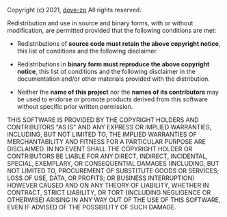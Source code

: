 Copyright (c) 2021, [dove-zp](https://github.com/dove-zp)
All rights reserved.

Redistribution and use in source and binary forms, with or without
modification, are permitted provided that the following conditions are met:

* Redistributions of **source code must retain the above copyright notice**, this
  list of conditions and the following disclaimer.

* Redistributions in **binary form must reproduce the above copyright notice**,
  this list of conditions and the following disclaimer in the documentation
  and/or other materials provided with the distribution.

* Neither the **name of this project** nor the **names of its
  contributors** may be used to endorse or promote products derived from
  this software without specific prior written permission.

THIS SOFTWARE IS PROVIDED BY THE COPYRIGHT HOLDERS AND CONTRIBUTORS "AS IS"
AND ANY EXPRESS OR IMPLIED WARRANTIES, INCLUDING, BUT NOT LIMITED TO, THE
IMPLIED WARRANTIES OF MERCHANTABILITY AND FITNESS FOR A PARTICULAR PURPOSE ARE
DISCLAIMED. IN NO EVENT SHALL THE COPYRIGHT HOLDER OR CONTRIBUTORS BE LIABLE
FOR ANY DIRECT, INDIRECT, INCIDENTAL, SPECIAL, EXEMPLARY, OR CONSEQUENTIAL
DAMAGES (INCLUDING, BUT NOT LIMITED TO, PROCUREMENT OF SUBSTITUTE GOODS OR
SERVICES; LOSS OF USE, DATA, OR PROFITS; OR BUSINESS INTERRUPTION) HOWEVER
CAUSED AND ON ANY THEORY OF LIABILITY, WHETHER IN CONTRACT, STRICT LIABILITY,
OR TORT (INCLUDING NEGLIGENCE OR OTHERWISE) ARISING IN ANY WAY OUT OF THE USE
OF THIS SOFTWARE, EVEN IF ADVISED OF THE POSSIBILITY OF SUCH DAMAGE.
